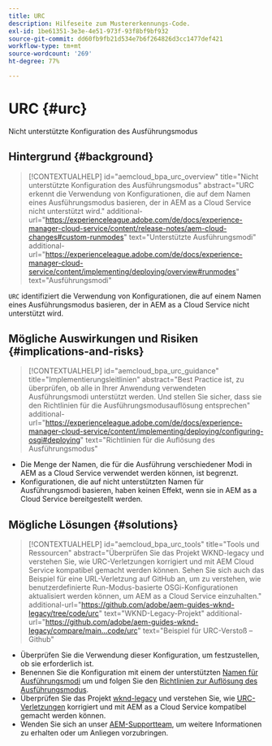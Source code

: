 ```yaml
---
title: URC
description: Hilfeseite zum Mustererkennungs-Code.
exl-id: 1be61351-3e3e-4e51-973f-93f8bf9bf932
source-git-commit: dd60fb9fb21d534e7b6f264826d3cc1477def421
workflow-type: tm+mt
source-wordcount: '269'
ht-degree: 77%

---
```


# URC {#urc}

Nicht unterstützte Konfiguration des Ausführungsmodus

## Hintergrund {#background}

>[!CONTEXTUALHELP]
>id="aemcloud_bpa_urc_overview"
>title="Nicht unterstützte Konfiguration des Ausführungsmodus"
>abstract="URC erkennt die Verwendung von Konfigurationen, die auf dem Namen eines Ausführungsmodus basieren, der in AEM as a Cloud Service nicht unterstützt wird."
>additional-url="https://experienceleague.adobe.com/de/docs/experience-manager-cloud-service/content/release-notes/aem-cloud-changes#custom-runmodes" text="Unterstützte Ausführungsmodi"
>additional-url="https://experienceleague.adobe.com/de/docs/experience-manager-cloud-service/content/implementing/deploying/overview#runmodes" text="Ausführungsmodi"

`URC` identifiziert die Verwendung von Konfigurationen, die auf einem Namen eines Ausführungsmodus basieren, der in AEM as a Cloud Service nicht unterstützt wird.

## Mögliche Auswirkungen und Risiken {#implications-and-risks}

>[!CONTEXTUALHELP]
>id="aemcloud_bpa_urc_guidance"
>title="Implementierungsleitlinien"
>abstract="Best Practice ist, zu überprüfen, ob alle in Ihrer Anwendung verwendeten Ausführungsmodi unterstützt werden. Und stellen Sie sicher, dass sie den Richtlinien für die Ausführungsmodusauflösung entsprechen"
>additional-url="https://experienceleague.adobe.com/de/docs/experience-manager-cloud-service/content/implementing/deploying/configuring-osgi#deploying" text="Richtlinien für die Auflösung des Ausführungsmodus"

* Die Menge der Namen, die für die Ausführung verschiedener Modi in AEM as a Cloud Service verwendet werden können, ist begrenzt.
* Konfigurationen, die auf nicht unterstützten Namen für Ausführungsmodi basieren, haben keinen Effekt, wenn sie in AEM as a Cloud Service bereitgestellt werden.

## Mögliche Lösungen {#solutions}

>[!CONTEXTUALHELP]
>id="aemcloud_bpa_urc_tools"
>title="Tools und Ressourcen"
>abstract="Überprüfen Sie das Projekt WKND-legacy und verstehen Sie, wie URC-Verletzungen korrigiert und mit AEM Cloud Service kompatibel gemacht werden können. Sehen Sie sich auch das Beispiel für eine URL-Verletzung auf GitHub an, um zu verstehen, wie benutzerdefinierte Run-Modus-basierte OSGi-Konfigurationen aktualisiert werden können, um AEM as a Cloud Service einzuhalten."
>additional-url="https://github.com/adobe/aem-guides-wknd-legacy/tree/code/urc" text="WKND-Legacy-Projekt"
>additional-url="https://github.com/adobe/aem-guides-wknd-legacy/compare/main...code/urc" text="Beispiel für URC-Verstoß – Github"

* Überprüfen Sie die Verwendung dieser Konfiguration, um festzustellen, ob sie erforderlich ist.
* Benennen Sie die Konfiguration mit einem der unterstützten [Namen für Ausführungsmodi](https://experienceleague.adobe.com/de/docs/experience-manager-cloud-service/content/release-notes/aem-cloud-changes#custom-runmodes) um und folgen Sie den [Richtlinien zur Auflösung des Ausführungsmodus](https://experienceleague.adobe.com/de/docs/experience-manager-cloud-service/content/implementing/deploying/configuring-osgi#runmode-resolution).
* Überprüfen Sie das Projekt [wknd-legacy](https://github.com/adobe/aem-guides-wknd-legacy/tree/code/urc) und verstehen Sie, wie [URC-Verletzungen](https://github.com/adobe/aem-guides-wknd-legacy/compare/main...code/urc) korrigiert und mit AEM as a Cloud Service kompatibel gemacht werden können.
* Wenden Sie sich an unser [AEM-Supportteam](https://helpx.adobe.com/de/enterprise/using/support-for-experience-cloud.html), um weitere Informationen zu erhalten oder um Anliegen vorzubringen.

